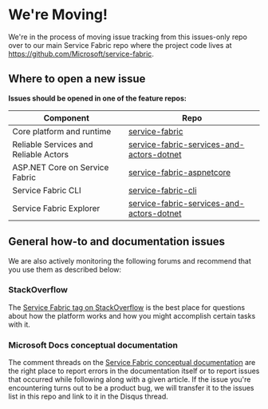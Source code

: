 # We're Moving!

We're in the process of moving issue tracking from this issues-only repo over to our main Service Fabric repo where the project code lives at https://github.com/Microsoft/service-fabric.

## Where to open a new issue

**Issues should be opened in one of the feature repos:**

| Component   | Repo |
| ----------- | ---- |
| Core platform and runtime | [service-fabric](https://github.com/Microsoft/service-fabric)
| Reliable Services and Reliable Actors      |  [service-fabric-services-and-actors-dotnet](https://github.com/Microsoft/service-fabric-services-and-actors-dotnet)       |
| ASP.NET Core on Service Fabric     |  [service-fabric-aspnetcore](https://github.com/Microsoft/service-fabric-aspnetcore)       |
| Service Fabric CLI      |  [service-fabric-cli](https://github.com/Microsoft/service-fabric-cli)       |
| Service Fabric Explorer      |  [service-fabric-services-and-actors-dotnet](https://github.com/Microsoft/service-fabric-explorer)       |



## General how-to and documentation issues

We are also actively monitoring the following forums and recommend that you use them as described below:

### StackOverflow

The [Service Fabric tag on StackOverflow][stackoverflow-tag] is the best place for questions about how the platform works and how you might accomplish certain tasks with it.

### Microsoft Docs conceptual documentation

The comment threads on the [Service Fabric conceptual documentation][acom-docs] are the right place to report errors in the documentation itself or to report issues that occurred while following along with a given article. If the issue you're encountering turns out to be a product bug, we will transfer it to the issues list in this repo and link to it in the Disqus thread.

<!-- Links -->

[msdn-forum]: https://social.msdn.microsoft.com/Forums/en-US/home?forum=AzureServiceFabric
[stackoverflow-tag]: http://stackoverflow.com/questions/tagged/azure-service-fabric
[uservoice-forum]: https://feedback.azure.com/forums/293901-service-fabric
[acom-docs]: http://aka.ms/servicefabricdocs
[sample-repos]: http://aka.ms/servicefabricsamples
